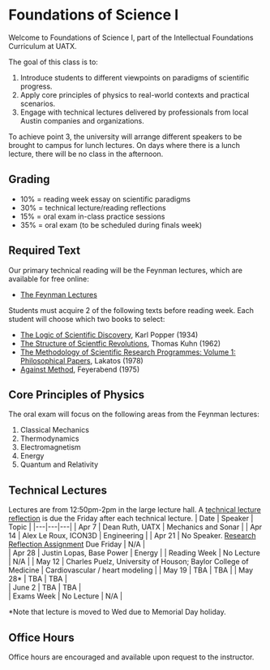 # Foundations of Science I
Welcome to Foundations of Science I, part of the Intellectual Foundations Curriculum at UATX.

The goal of this class is to:
1. Introduce students to different viewpoints on paradigms of scientific progress. 
2. Apply core principles of physics to real-world contexts and practical scenarios.
3. Engage with technical lectures delivered by professionals from local Austin companies and organizations.

To achieve point 3, the university will arrange different speakers to be brought to campus for lunch lectures. On days where there is a lunch lecture, there will be no class in the afternoon. 

## Grading
- 10% = reading week essay on scientific paradigms
- 30% = technical lecture/reading reflections
- 15% = oral exam in-class practice sessions
- 35% = oral exam (to be scheduled during finals week)

## Required Text
Our primary technical reading will be the Feynman lectures, which are available for free online: 
- [The Feynman Lectures](https://www.feynmanlectures.caltech.edu/)

Students must acquire 2 of the following texts before reading week. Each student will choose which two books to select: 
- [The Logic of Scientific Discovery](https://www.amazon.com/Logic-Scientific-Discovery-Routledge-Classics/dp/0415278449), Karl Popper (1934)
- [The Structure of Scientfic Revolutions](https://www.amazon.com/dp/0226458121/?bestFormat=true&k=the%20structure%20of%20scientific%20revolutions&ref_=nb_sb_ss_w_scx-ent-pd-bk-d_de_k0_1_30&crid=2EYJOWH8FGEI5&sprefix=The%20Structure%20of%20Scientific%20Re), Thomas Kuhn (1962)
- [The Methodology of Scientific Research Programmes: Volume 1: Philosophical Papers](https://www.amazon.com/Methodology-Scientific-Research-Programmes-Philosophical-ebook/dp/B01LY9SAEY/ref=sr_1_1?crid=351KJZQBOIJIR&dib=eyJ2IjoiMSJ9.SLkjMNK409XVW46LuaaBhYWujtfeBj05YOaBzfkLH6q1U0wAAX5NbcFOH32VnLI42SMxxqcK9NgkScXe2O79hexeQM_BVzPvPhQ-IyjvU3Bgfgm7S6D5gzCmLzXpVMhjmIJM_UJ2vBohnE4gtrAEu1RRp-xUHCKIEDqFJOpssyQLX68VbH08lD_4c4OzSpCkM7CsO8R3EOzxm8ZXSWtnxDRrRGq-9Y_vP7SSZ71OrMI.KdjNeuXlREOqKLrczsGB7zGA_WfLGMlJ61AZa5GolSU&dib_tag=se&keywords=the+methodology+of+scientific+research+programmes&qid=1743430084&sprefix=the+methodology+of+%2Caps%2C189&sr=8-1), Lakatos (1978)
- [Against Method](https://www.amazon.com/Against-Method-Paul-Feyerabend/dp/1844674428/ref=sr_1_1?crid=2Y1MDUXUJZDUG&dib=eyJ2IjoiMSJ9.xbJne67XwommgEZcSN4BtNJ7SNntKM-j4pgg39rzcpee4xXvB6hjXn__kvsAUowA3_8p7M2qRnDKvSZQRkY9E8tGxBF3lkGpBll99k-PNdoeStNGim65QRGbZuRPkmONKuRq8CiXeShOpJ0WNhiam_F9Z9Ua4KGlCMWfZE7PxvsjXD469LB5GZMRSI99TyL8Yd86TruaXG7VrhWA9v-_CF189Hih3lKGxSaYFCIL-cM.O6E5i4vEAV2KuB7uB9oG8Dw1RTvYWXZaOAxV7NrxM4Q&dib_tag=se&keywords=against+method&qid=1743430287&sprefix=against+metho%2Caps%2C181&sr=8-1), Feyerabend (1975)

## Core Principles of Physics 
The oral exam will focus on the following areas from the Feynman lectures: 
1. Classical Mechanics
2. Thermodynamics
3. Electromagnetism
4. Energy
5. Quantum and Relativity

## Technical Lectures
Lectures are from 12:50pm-2pm in the large lecture hall. A [technical lecture reflection](https://github.com/eliah-o/Foundations-of-Science-I/blob/main/Reflections/Technical%20Lecture%20Reflections.pdf) is due the Friday after each technical lecture.
| Date | Speaker | Topic |
|---|---|---|
| Apr 7 | Dean Ruth, UATX  | Mechanics and Sonar |
| Apr 14  | Alex Le Roux, ICON3D |  Engineering |
| Apr 21 | No Speaker. [Research Reflection Assignment](https://github.com/eliah-o/Foundations-of-Science-I/blob/main/Reflections/Research%20Reflection.pdf) Due Friday |  N/A |  
| Apr 28 | Justin Lopas, Base Power |  Energy |
| Reading Week | No Lecture | N/A |
| May 12 | Charles Puelz, University of Houson; Baylor College of Medicine | Cardiovascular / heart modeling | 
| May 19 | TBA |  TBA | 
| May 28* | TBA |  TBA |  
| June 2 | TBA |  TBA |  
| Exams Week | No Lecture | N/A |

\*Note that lecture is moved to Wed due to Memorial Day holiday.

## Office Hours
Office hours are encouraged and available upon request to the instructor.

